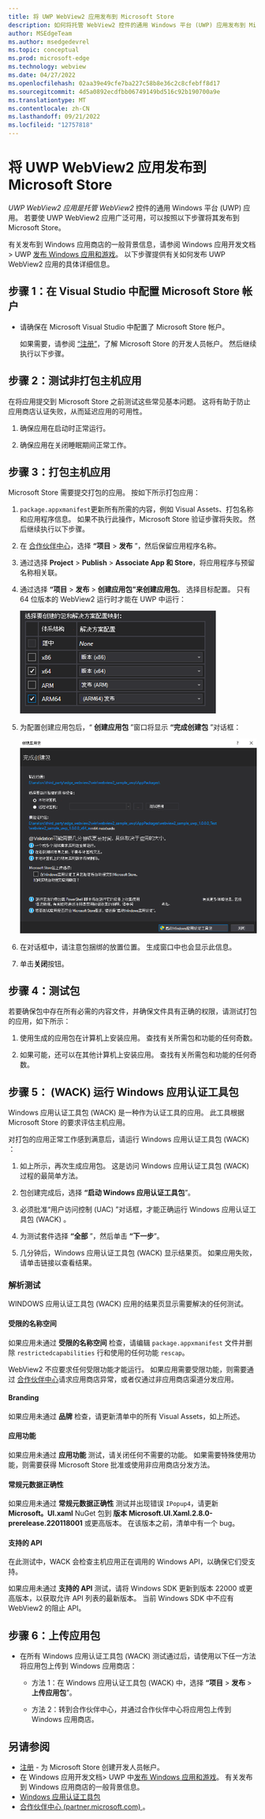 ```yaml
---
title: 将 UWP WebView2 应用发布到 Microsoft Store
description: 如何将托管 WebView2 控件的通用 Windows 平台 (UWP) 应用发布到 Microsoft Store。
author: MSEdgeTeam
ms.author: msedgedevrel
ms.topic: conceptual
ms.prod: microsoft-edge
ms.technology: webview
ms.date: 04/27/2022
ms.openlocfilehash: 02aa39e49cfe7ba227c58b8e36c2c8cfebff8d17
ms.sourcegitcommit: 4d5a0892ecdfbb06749149bd516c92b190700a9e
ms.translationtype: MT
ms.contentlocale: zh-CN
ms.lasthandoff: 09/21/2022
ms.locfileid: "12757818"
---
```

# <a name="publish-a-uwp-webview2-app-to-the-microsoft-store"></a>将 UWP WebView2 应用发布到 Microsoft Store

_UWP WebView2 应用是托管 WebView2_ 控件的通用 Windows 平台 (UWP) 应用。  若要使 UWP WebView2 应用广泛可用，可以按照以下步骤将其发布到 Microsoft Store。

有关发布到 Windows 应用商店的一般背景信息，请参阅 Windows 应用开发文档> UWP [发布 Windows 应用和游戏](/windows/uwp/publish/)。  以下步骤提供有关如何发布 UWP WebView2 应用的具体详细信息。


<!-- ====================================================================== -->
## <a name="step-1-configure-a-microsoft-store-account-in-visual-studio"></a>步骤 1：在 Visual Studio 中配置 Microsoft Store 帐户

*  请确保在 Microsoft Visual Studio 中配置了 Microsoft Store 帐户。

   如果需要，请参阅 [“注册”](https://developer.microsoft.com/microsoft-store/register/)，了解 Microsoft Store 的开发人员帐户。  然后继续执行以下步骤。


<!-- ====================================================================== -->
## <a name="step-2-test-the-non-packaged-host-app"></a>步骤 2：测试非打包主机应用

在将应用提交到 Microsoft Store 之前测试这些常见基本问题。  这将有助于防止应用商店认证失败，从而延迟应用的可用性。

1. 确保应用在启动时正常运行。

1. 确保应用在关闭睡眠期间正常工作。


<!-- ====================================================================== -->
## <a name="step-3-package-the-host-app"></a>步骤 3：打包主机应用

Microsoft Store 需要提交打包的应用。  按如下所示打包应用：

1. `package.appxmanifest`更新所有所需的内容，例如 Visual Assets、打包名称和应用程序信息。  如果不执行此操作，Microsoft Store 验证步骤将失败。  然后继续执行以下步骤。

1. 在 [合作伙伴中心](https://partner.microsoft.com)，选择 **“项目** > **发布** ”，然后保留应用程序名称。

1. 通过选择 **Project** > **Publish** > **Associate App 和 Store**，将应用程序与预留名称相关联。

1. 通过选择 **“项目** > **发布** > **创建应用包”来创建应用包**。  选择目标配置。  只有 64 位版本的 WebView2 运行时才能在 UWP 中运行：

   ![包选择](publish-uwp-app-store-images/package-selection.png)

1. 为配置创建应用包后，“ **创建应用包** ”窗口将显示 **“完成创建包** ”对话框：

   ![Windows 应用认证工具包](publish-uwp-app-store-images/win-app-cert-kit.png)

1. 在对话框中，请注意包捆绑的放置位置。  生成窗口中也会显示此信息。

1. 单击**关闭**按钮。
 

<!-- ====================================================================== -->
## <a name="step-4-test-the-package"></a>步骤 4：测试包

若要确保包中存在所有必需的内容文件，并确保文件具有正确的权限，请测试打包的应用，如下所示：

1. 使用生成的应用包在计算机上安装应用。  查找有关所需包和功能的任何奇数。

1. 如果可能，还可以在其他计算机上安装应用。  查找有关所需包和功能的任何奇数。


<!-- ====================================================================== -->
## <a name="step-5-run-windows-app-certification-kit-wack"></a>步骤 5： (WACK) 运行 Windows 应用认证工具包

<!-- * [Windows App Certification Kit](https://learn.microsoft.com/windows/uwp/debug-test-perf/windows-app-certification-kit) -->

Windows 应用认证工具包 (WACK) 是一种作为认证工具的应用。  此工具根据 Microsoft Store 的要求评估主机应用。

对打包的应用正常工作感到满意后，请运行 Windows 应用认证工具包 (WACK) ：

1. 如上所示，再次生成应用包。  这是访问 Windows 应用认证工具包 (WACK) 过程的最简单方法。

1. 包创建完成后，选择 **“启动 Windows 应用认证工具包**”。

1. 必须批准“用户访问控制 (UAC) ”对话框，才能正确运行 Windows 应用认证工具包 (WACK) 。

1. 为测试套件选择 **“全部** ”，然后单击 **“下一步**”。

1. 几分钟后，Windows 应用认证工具包 (WACK) 显示结果页。  如果应用失败，请单击链接以查看结果。


### <a name="resolving-tests"></a>解析测试

WINDOWS 应用认证工具包 (WACK) 应用的结果页显示需要解决的任何测试。


#### <a name="restricted-name-space"></a>受限的名称空间

如果应用未通过 **受限的名称空间** 检查，请编辑 `package.appxmanifest` 文件并删除 `restrictedcapabilities` 行和使用的任何功能 `rescap`。

WebView2 不应要求任何受限功能才能运行。  如果应用需要受限功能，则需要通过 [合作伙伴中心](https://partner.microsoft.com)请求应用商店异常，或者仅通过非应用商店渠道分发应用。


#### <a name="branding"></a>Branding

如果应用未通过 **品牌** 检查，请更新清单中的所有 Visual Assets，如上所述。


#### <a name="app-capabilities"></a>应用功能

如果应用未通过 **应用功能** 测试，请关闭任何不需要的功能。  如果需要特殊使用功能，则需要获得 Microsoft Store 批准或使用非应用商店分发方法。


#### <a name="general-metadata-correctness"></a>常规元数据正确性

如果应用未通过 **常规元数据正确性** 测试并出现错误 `IPopup4`，请更新 **Microsoft。UI.xaml** NuGet 包到 **版本 Microsoft.UI.Xaml.2.8.0-prerelease.220118001** 或更高版本。  在该版本之前，清单中有一个 bug。


#### <a name="supported-api"></a>支持的 API

在此测试中，WACK 会检查主机应用正在调用的 Windows API，以确保它们受支持。

如果应用未通过 **支持的 API** 测试，请将 Windows SDK 更新到版本 22000 或更高版本，以获取允许 API 列表的最新版本。  当前 Windows SDK 中不应有 WebView2 的阻止 API。


<!-- ====================================================================== -->
## <a name="step-6-upload-the-app-package"></a>步骤 6：上传应用包

*  在所有 Windows 应用认证工具包 (WACK) 测试通过后，请使用以下任一方法将应用包上传到 Windows 应用商店：

   *  方法 1：在 Windows 应用认证工具包 (WACK) 中，选择 **“项目** > **发布** > **上传应用包**”。

   *  方法 2：转到合作伙伴中心，并通过合作伙伴中心将应用包上传到 Windows 应用商店。 


<!-- ====================================================================== -->
## <a name="see-also"></a>另请参阅

* [注册](https://developer.microsoft.com/microsoft-store/register/) - 为 Microsoft Store 创建开发人员帐户。
* 在 Windows 应用开发文档> UWP 中[发布 Windows 应用和游戏](/windows/uwp/publish/)。  有关发布到 Windows 应用商店的一般背景信息。
* [Windows 应用认证工具包](/windows/uwp/debug-test-perf/windows-app-certification-kit)
* [合作伙伴中心 (partner.microsoft.com) ](https://partner.microsoft.com)。
